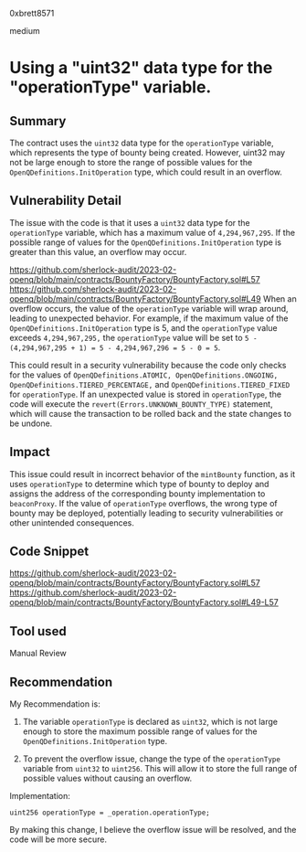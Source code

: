 0xbrett8571

medium

# Using a "uint32" data type for the "operationType" variable.

## Summary
The contract uses the `uint32` data type for the `operationType` variable, which represents the type of bounty being created. However, uint32 may not be large enough to store the range of possible values for the `OpenQDefinitions.InitOperation` type, which could result in an overflow.

## Vulnerability Detail
The issue with the code is that it uses a `uint32` data type for the `operationType` variable, which has a maximum value of `4,294,967,295`. If the possible range of values for the `OpenQDefinitions.InitOperation` type is greater than this value, an overflow may occur.

https://github.com/sherlock-audit/2023-02-openq/blob/main/contracts/BountyFactory/BountyFactory.sol#L57
https://github.com/sherlock-audit/2023-02-openq/blob/main/contracts/BountyFactory/BountyFactory.sol#L49
When an overflow occurs, the value of the `operationType` variable will wrap around, leading to unexpected behavior. For example, if the maximum value of the `OpenQDefinitions.InitOperation` type is 5, and the `operationType` value exceeds `4,294,967,295,` the `operationType` value will be set to `5 - (4,294,967,295 + 1) = 5 - 4,294,967,296 = 5 - 0 = 5`.

This could result in a security vulnerability because the code only checks for the values of `OpenQDefinitions.ATOMIC, OpenQDefinitions.ONGOING, OpenQDefinitions.TIERED_PERCENTAGE,` and `OpenQDefinitions.TIERED_FIXED` for `operationType`. If an unexpected value is stored in `operationType`, the code will execute the `revert(Errors.UNKNOWN_BOUNTY_TYPE)` statement, which will cause the transaction to be rolled back and the state changes to be undone.

## Impact
This issue could result in incorrect behavior of the `mintBounty` function, as it uses `operationType` to determine which type of bounty to deploy and assigns the address of the corresponding bounty implementation to `beaconProxy`. If the value of `operationType` overflows, the wrong type of bounty may be deployed, potentially leading to security vulnerabilities or other unintended consequences.

## Code Snippet
https://github.com/sherlock-audit/2023-02-openq/blob/main/contracts/BountyFactory/BountyFactory.sol#L57
https://github.com/sherlock-audit/2023-02-openq/blob/main/contracts/BountyFactory/BountyFactory.sol#L49-L57
## Tool used

Manual Review

## Recommendation
My Recommendation is:

1. The variable `operationType` is declared as `uint32`, which is not large enough to store the maximum possible range of values for the `OpenQDefinitions.InitOperation` type.

2. To prevent the overflow issue, change the type of the `operationType` variable from `uint32` to `uint256`. This will allow it to store the full range of possible values without causing an overflow.

Implementation:
```solidity
uint256 operationType = _operation.operationType;
```
By making this change, I believe the overflow issue will be resolved, and the code will be more secure.